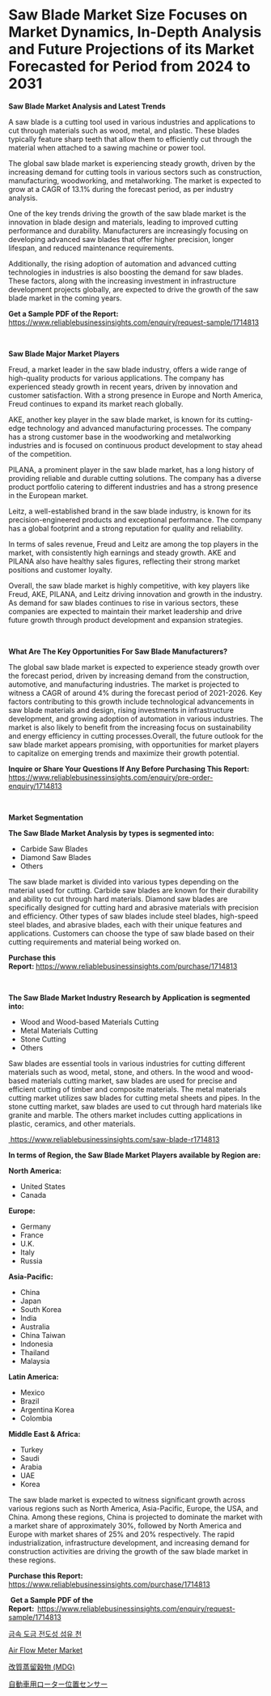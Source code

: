<p><h1>Saw Blade Market Size Focuses on Market Dynamics, In-Depth Analysis and Future Projections of its Market Forecasted for Period from 2024 to 2031</h1></p><p><strong>Saw Blade Market Analysis and Latest Trends</strong></p>
<p><p>A saw blade is a cutting tool used in various industries and applications to cut through materials such as wood, metal, and plastic. These blades typically feature sharp teeth that allow them to efficiently cut through the material when attached to a sawing machine or power tool.</p><p>The global saw blade market is experiencing steady growth, driven by the increasing demand for cutting tools in various sectors such as construction, manufacturing, woodworking, and metalworking. The market is expected to grow at a CAGR of 13.1% during the forecast period, as per industry analysis.</p><p>One of the key trends driving the growth of the saw blade market is the innovation in blade design and materials, leading to improved cutting performance and durability. Manufacturers are increasingly focusing on developing advanced saw blades that offer higher precision, longer lifespan, and reduced maintenance requirements.</p><p>Additionally, the rising adoption of automation and advanced cutting technologies in industries is also boosting the demand for saw blades. These factors, along with the increasing investment in infrastructure development projects globally, are expected to drive the growth of the saw blade market in the coming years.</p></p>
<p><strong>Get a Sample PDF of the Report:&nbsp;</strong> <a href="https://www.reliablebusinessinsights.com/enquiry/request-sample/1714813">https://www.reliablebusinessinsights.com/enquiry/request-sample/1714813</a></p>
<p>&nbsp;</p>
<p><strong>Saw Blade Major Market Players</strong></p>
<p><p>Freud, a market leader in the saw blade industry, offers a wide range of high-quality products for various applications. The company has experienced steady growth in recent years, driven by innovation and customer satisfaction. With a strong presence in Europe and North America, Freud continues to expand its market reach globally.</p><p>AKE, another key player in the saw blade market, is known for its cutting-edge technology and advanced manufacturing processes. The company has a strong customer base in the woodworking and metalworking industries and is focused on continuous product development to stay ahead of the competition.</p><p>PILANA, a prominent player in the saw blade market, has a long history of providing reliable and durable cutting solutions. The company has a diverse product portfolio catering to different industries and has a strong presence in the European market.</p><p>Leitz, a well-established brand in the saw blade industry, is known for its precision-engineered products and exceptional performance. The company has a global footprint and a strong reputation for quality and reliability.</p><p>In terms of sales revenue, Freud and Leitz are among the top players in the market, with consistently high earnings and steady growth. AKE and PILANA also have healthy sales figures, reflecting their strong market positions and customer loyalty.</p><p>Overall, the saw blade market is highly competitive, with key players like Freud, AKE, PILANA, and Leitz driving innovation and growth in the industry. As demand for saw blades continues to rise in various sectors, these companies are expected to maintain their market leadership and drive future growth through product development and expansion strategies.</p></p>
<p>&nbsp;</p>
<p><strong>What Are The Key Opportunities For Saw Blade Manufacturers?</strong></p>
<p><p>The global saw blade market is expected to experience steady growth over the forecast period, driven by increasing demand from the construction, automotive, and manufacturing industries. The market is projected to witness a CAGR of around 4% during the forecast period of 2021-2026. Key factors contributing to this growth include technological advancements in saw blade materials and design, rising investments in infrastructure development, and growing adoption of automation in various industries. The market is also likely to benefit from the increasing focus on sustainability and energy efficiency in cutting processes.Overall, the future outlook for the saw blade market appears promising, with opportunities for market players to capitalize on emerging trends and maximize their growth potential.</p></p>
<p><strong>Inquire or Share Your Questions If Any Before Purchasing This Report:</strong> <a href="https://www.reliablebusinessinsights.com/enquiry/pre-order-enquiry/1714813">https://www.reliablebusinessinsights.com/enquiry/pre-order-enquiry/1714813</a></p>
<p>&nbsp;</p>
<p><strong>Market Segmentation</strong></p>
<p><strong>The Saw Blade Market Analysis by types is segmented into:</strong></p>
<p><ul><li>Carbide Saw Blades</li><li>Diamond Saw Blades</li><li>Others</li></ul></p>
<p><p>The saw blade market is divided into various types depending on the material used for cutting. Carbide saw blades are known for their durability and ability to cut through hard materials. Diamond saw blades are specifically designed for cutting hard and abrasive materials with precision and efficiency. Other types of saw blades include steel blades, high-speed steel blades, and abrasive blades, each with their unique features and applications. Customers can choose the type of saw blade based on their cutting requirements and material being worked on.</p></p>
<p><strong>Purchase this Report:&nbsp;</strong><a href="https://www.reliablebusinessinsights.com/purchase/1714813">https://www.reliablebusinessinsights.com/purchase/1714813</a></p>
<p>&nbsp;</p>
<p><strong>The Saw Blade Market Industry Research by Application is segmented into:</strong></p>
<p><ul><li>Wood and Wood-based Materials Cutting</li><li>Metal Materials Cutting</li><li>Stone Cutting</li><li>Others</li></ul></p>
<p><p>Saw blades are essential tools in various industries for cutting different materials such as wood, metal, stone, and others. In the wood and wood-based materials cutting market, saw blades are used for precise and efficient cutting of timber and composite materials. The metal materials cutting market utilizes saw blades for cutting metal sheets and pipes. In the stone cutting market, saw blades are used to cut through hard materials like granite and marble. The others market includes cutting applications in plastic, ceramics, and other materials.</p></p>
<p><a href="https://www.reliablebusinessinsights.com/saw-blade-r1714813">&nbsp;https://www.reliablebusinessinsights.com/saw-blade-r1714813</a></p>
<p><strong>In terms of Region, the Saw Blade Market Players available by Region are:</strong></p>
<p>
    <p> <strong> North America: </strong>
        <ul>
            <li>United States</li>
            <li>Canada</li>
        </ul>
        </p> 
    <p> <strong> Europe: </strong>
        <ul>
            <li>Germany</li>
            <li>France</li>
            <li>U.K.</li>
            <li>Italy</li>
            <li>Russia</li>
        </ul>
        </p> 
    <p> <strong> Asia-Pacific: </strong>
        <ul>
            <li>China</li>
            <li>Japan</li>
            <li>South Korea</li>
            <li>India</li>
            <li>Australia</li>
            <li>China Taiwan</li>
            <li>Indonesia</li>
            <li>Thailand</li>
            <li>Malaysia</li>
        </ul>
        </p> 
    <p> <strong> Latin America: </strong>
        <ul>
            <li>Mexico</li>
            <li>Brazil</li>
            <li>Argentina Korea</li>
            <li>Colombia</li>
        </ul>
        </p> 
    <p> <strong> Middle East & Africa: </strong>
        <ul>
            <li>Turkey</li>
            <li>Saudi</li>
            <li>Arabia</li>
            <li>UAE</li>
            <li>Korea</li>
        </ul>
    </p>
    </p>
<p><p>The saw blade market is expected to witness significant growth across various regions such as North America, Asia-Pacific, Europe, the USA, and China. Among these regions, China is projected to dominate the market with a market share of approximately 30%, followed by North America and Europe with market shares of 25% and 20% respectively. The rapid industrialization, infrastructure development, and increasing demand for construction activities are driving the growth of the saw blade market in these regions.</p></p>
<p><strong>Purchase this Report: </strong><a href="https://www.reliablebusinessinsights.com/purchase/1714813">https://www.reliablebusinessinsights.com/purchase/1714813</a></p>
<p>&nbsp;<strong>Get a Sample PDF of the Report:&nbsp;&nbsp;</strong><a href="https://www.reliablebusinessinsights.com/enquiry/request-sample/1714813">https://www.reliablebusinessinsights.com/enquiry/request-sample/1714813</a></p>
<p><strong></strong></p>
<p><p><a href="https://medium.com/@daveblock56/%EA%B8%88%EC%86%8D-%EB%8F%84%EA%B8%88-%EC%A0%84%EB%8F%84-%EC%84%AC%EC%9C%A0-%EC%B2%9C-%EC%8B%9C%EC%9E%A5-%EB%B6%84%EC%84%9D-%EB%B3%B4%EA%B3%A0%EC%84%9C-%ED%8A%B8%EB%A0%8C%EB%93%9C-%EC%84%B1%EC%9E%A5-%EC%9A%94%EC%9D%B8-%EB%B0%8F-%EC%98%88%EC%B8%A1-2024-2031-f82c9367b6ce">금속 도금 전도성 섬유 천</a></p><p><a href="https://github.com/nathandecarvalho/Market-Research-Report-List-3/blob/main/air-flow-meter-market.md">Air Flow Meter Market</a></p><p><a href="https://medium.com/@abdielkilback/%E4%BF%AE%E6%AD%A3%E9%85%92%E7%B2%95-mdg-%E5%B8%82%E5%A0%B4-%E7%AB%B6%E4%BA%89%E5%88%86%E6%9E%90-%E5%B8%82%E5%A0%B4%E3%83%88%E3%83%AC%E3%83%B3%E3%83%89%E3%81%8A%E3%82%88%E3%81%B32031%E5%B9%B4%E3%81%BE%E3%81%A7%E3%81%AE%E4%BA%88%E6%B8%AC-23f1e30fc82e">改質蒸留穀物 (MDG)</a></p><p><a href="https://github.com/dandier2003/Market-Research-Report-List-2/blob/main/7245072113433.md">自動車用ローター位置センサー</a></p></p>